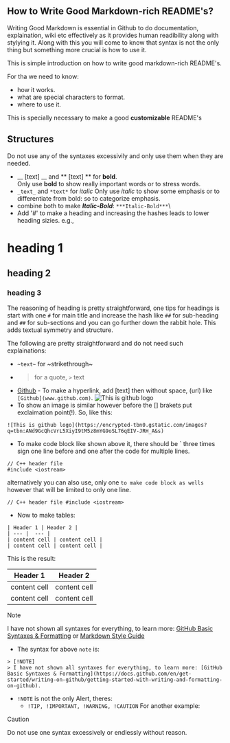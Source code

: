 ## How to Write Good Markdown-rich README's?
Writing Good Markdown is essential in Github to do documentation, explaination, wiki etc effectively as it provides human readibility along with stylying it. Along with this you will come to know that syntax is not the only thing but something more crucial is how to use it.

This is simple introduction on how to write good markdown-rich README's.

For tha we need to know:
- how it works.
- what are special characters to format.
- where to use it.

This is specially necessary to make a good __customizable__ README's

## Structures
Do not use any of the syntaxes excessivily and only use them when they are needed.
- __ [text] __ and ** [text] ** for **bold**.\
Only use **bold** to show really important words or to stress words.
- `_text_` and `*text*` for *italic*
Only use *italic* to show some emphasis or to differentiate from bold: so to categorize emphasis.
- combine both to make ***Italic-Bold***:
`***Italic-Bold***`\
- Add '#' to make a heading and increasing the hashes leads to lower heading sizies. e.g.,
# heading 1
## heading 2
### heading 3
The reasoning of heading is pretty straightforward, one tips for headings is start with one `#` for main title and increase the hash like `##` for sub-heading and `##` for sub-sections and you can go further down the rabbit hole. This adds textual symmetry and structure.

The following are pretty straightforward and do not need such explainations:
- `~text~` for ~strikethrough~
- >  for a quote, `>` text
- [Github](www.github.com) - To make a hyperlink, add [text] then without space, (url) like `[Github](www.github.com)`.
![This is github logo](https://encrypted-tbn0.gstatic.com/images?q=tbn:ANd9GcQhcVrL5XiyI9tM5z8mYG9oSL76qEIV-JRH_A&s)
- To show an image is similar however before the [] brakets put exclaimation point(!). So, like this:

`![This is github logo](https://encrypted-tbn0.gstatic.com/images?q=tbn:ANd9GcQhcVrL5XiyI9tM5z8mYG9oSL76qEIV-JRH_A&s)`

- To make code block like shown above it,  there should be ` three times sign one line before and one after the code for multiple lines.
```
// C++ header file
#include <iostream>
```


alternatively you can also use, only one ` to make code block as wells ` however that will be limited to only one line.

`
// C++ header file
#include <iostream>
` 
- Now to make tables:
```
| Header 1 | Header 2 |  
| --- |  --- |  
| content cell | content cell |  
| content cell | content cell |  
```
This is the result:

| Header 1 | Header 2 |  
| --- |  --- |  
| content cell | content cell |  
| content cell | content cell |  


> [!NOTE]
> I have not shown all syntaxes for everything, to learn more: [GitHub Basic Syntaxes & Formatting](https://docs.github.com/en/get-started/writing-on-github/getting-started-with-writing-and-formatting-on-github) or [Markdown Style Guide](https://google.github.io/styleguide/docguide/style.html)

- The syntax for above `note` is:
```
> [!NOTE]
> I have not shown all syntaxes for everything, to learn more: [GitHub Basic Syntaxes & Formatting](https://docs.github.com/en/get-started/writing-on-github/getting-started-with-writing-and-formatting-on-github).
```
- `!NOTE` is not the only Alert, theres:
  - `!TIP, !IMPORTANT, !WARNING, !CAUTION`
For another example:
> [!CAUTION]
> Do not use one syntax excessively or endlessly without reason.
